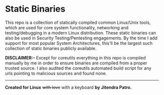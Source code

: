 # Static Binaries
This repo is a collection of statically compiled common Linux/Unix tools, which are used for core system functionality, networking and testing/debugging in a modern Linux distribution. These static binaries can also be used in Security Testing/Pentesting engagements. By the time I add support for most popular System Architectures, this'll be the largest such collection of static binaries publicly available.



**DISCLAIMER:-** Except for coreutils everything in this repo is compiled manually by me in order to ensure binaries are compiled from a proper trusted source. I also audited the coreutils automated build script for any urls pointing to malicious sources and found none.


***
**Created for Linux** ~~with love~~ with a keyboard **by Jitendra Patro.**
